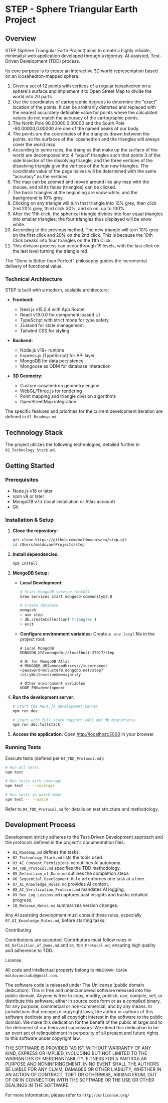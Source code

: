 # STEP - Sphere Triangular Earth Project

## Overview

STEP (Sphere Triangular Earth Project) aims to create a highly reliable, minimalist web application developed through a rigorous, AI-assisted, Test-Driven Development (TDD) process. 

Its core purpose is to create an interactive 3D world representation based on an icosahedron-mapped sphere.

1. Given a set of 12 points with vertices of a regular icosahedron on a sphere's surface and implement it to Open Street Map to divide the world into 20 parts  
2. Use the coordinates of cartographic degrees to determine the “exact” location of the points. It can be arbitrarily distorted and replaced with the nearest accurately definable value for points where the calculated values do not match the accuracy of the cartographic points. 
3. The North Pole 90.00000,0.00000 and the South Pole -90.00000,0.00000 are one of the named peaks of our body. 
4. The points are the coordinates of the triangles drawn between the points, so the surfaces of the icosahedron and the triangles will always cover the world map. 
5. According to some rules, the triangles that make up the surface of the world are decomposed into 4 “equal” triangles such that points 3 of the side bisector of the dissolving triangle, and the three vertices of the dissolving triangle give the vertices of the four new triangles. The coordinate value of the page halves will be determined with the same “accuracy” as the vertices. 
6. The map can be zoomed and moved around like any map with the mouse, and all its faces (triangles) can be clicked. 
7. The basic triangles at the beginning are snow white, and the background is 10% grey. 
8. Clicking on any triangle will turn that triangle into 10% grey, then click 2nd 20% grey, third click 30%, and so on, up to 100%. 
9. After the 11th click, the spherical triangle divides into four equal triangles into smaller triangles; the four triangles thus displayed will be snow white. 
10. According to the previous method, The new triangle will turn 10% grey on the first click and 20% on the 2nd click. This is because the 10th Click breaks into four triangles on the 11th Click. 
11. This division process can occur through 19 levels, with the last click on the last level turning the triangle red.


The "Done is Better than Perfect" philosophy guides the incremental delivery of functional value.

### Technical Architecture

STEP is built with a modern, scalable architecture:

- **Frontend:**
  - Next.js v15.2.4 with App Router
  - React v19.0.0 for component-based UI
  - TypeScript with strict mode for type safety
  - Zustand for state management
  - Tailwind CSS for styling

- **Backend:**
  - Node.js v18+ runtime
  - Express.js (TypeScript) for API layer
  - MongoDB for data persistence
  - Mongoose as ODM for database interaction

- **3D Geometry:**
  - Custom icosahedron geometry engine
  - WebGL/Three.js for rendering
  - Point mapping and triangle division algorithms
  - OpenStreetMap integration

The specific features and priorities for the current development iteration are defined in `01_Roadmap.md`.

## Technology Stack

The project utilizes the following technologies, detailed further in `02_Technology_Stack.md`.

## Getting Started

### Prerequisites

- Node.js v18 or later
- npm v8 or later
- MongoDB v7.x (local installation or Atlas account)
- Git

### Installation & Setup

1. **Clone the repository:**
   ```bash
   git clone https://github.com/moldovancsaba/step.git
   cd /Users/moldovan/Projects/step
   ```

2. **Install dependencies:**
   ```bash
   npm install
   ```

3. **MongoDB Setup:**
   - **Local Development:**
     ```bash
     # Start MongoDB service (macOS)
     brew services start mongodb-community@7.0
     
     # Create database
     mongosh
     > use step
     > db.createCollection('triangles')
     > exit
     ```
   
   - **Configure environment variables:**
     Create a `.env.local` file in the project root:
     ```
     # Local MongoDB
     MONGODB_URI=mongodb://localhost:27017/step
     
     # Or for MongoDB Atlas
     # MONGODB_URI=mongodb+srv://<username>:<password>@cluster0.mongodb.net/step?retryWrites=true&w=majority
     
     # Other environment variables
     NODE_ENV=development
     ```

4. **Run the development server:**
   ```bash
   # Start the Next.js development server
   npm run dev
   
   # Start with full stack support (API and db migrations)
   npm run dev:fullstack
   ```

5. **Access the application:**
   Open [http://localhost:3000](http://localhost:3000) in your browser

### Running Tests

Execute tests (defined per `04_TDD_Protocol.md`):

```bash
# Run all tests
npm test

# Run tests with coverage
npm test -- --coverage

# Run tests in watch mode
npm test -- --watch
```

Refer to `04_TDD_Protocol.md` for details on test structure and methodology.

## Development Process

Development strictly adheres to the Test-Driven Development approach and the protocols defined in the project's documentation files.

- `01_Roadmap.md` defines the tasks.
- `02_Technology_Stack.md` lists the tools used.
- `03_AI_Consent_Permissions.md` outlines AI autonomy.
- `04_TDD_Protocol.md` specifies the TDD methodology.
- `05_Definition_of_Done.md` outlines the completion steps.
- `06_Sequential_Development_Rule.md` enforces one task at a time.
- `07_AI_Knowledge_Rules.md` provides AI context.
- `08_AI_Verification_Protocol.md` mandates AI logging.
- `09_Dev_Log_Lessons.md` captures past insights and tracks detailed progress.
- `10_Release_Notes.md` summarizes version changes.

Any AI assisting development must consult these rules, especially `07_AI_Knowledge_Rules.md`, before starting tasks.

Contributing

Contributions are accepted. Contributors must follow rules in `05_Definition_of_Done.md` and `04_TDD_Protocol.md`, ensuring high quality and adherence to TDD.

License

All code and intellectual property belong to `MOLDOVAN CSABA moldovancsaba@gmail.com`.

The software code is released under The Unlicense (public domain dedication): This is free and unencumbered software released into the public domain. Anyone is free to copy, modify, publish, use, compile, sell, or distribute this software, either in source code form or as a compiled binary, for any purpose, commercial or non-commercial, and by any means. In jurisdictions that recognize copyright laws, the author or authors of this software dedicate any and all copyright interest in the software to the public domain. We make this dedication for the benefit of the public at large and to the detriment of our heirs and successors. We intend this dedication to be an overt act of relinquishment in perpetuity of all present and future rights to this software under copyright law.

THE SOFTWARE IS PROVIDED "AS IS", WITHOUT WARRANTY OF ANY KIND, EXPRESS OR IMPLIED, INCLUDING BUT NOT LIMITED TO THE WARRANTIES OF MERCHANTABILITY, FITNESS FOR A PARTICULAR PURPOSE AND NONINFRINGEMENT. IN NO EVENT SHALL THE AUTHORS BE LIABLE FOR ANY CLAIM, DAMAGES OR OTHER LIABILITY, WHETHER IN AN ACTION OF CONTRACT, TORT OR OTHERWISE, ARISING FROM, OUT OF OR IN CONNECTION WITH THE SOFTWARE OR THE USE OR OTHER DEALINGS IN THE SOFTWARE.

For more information, please refer to `http://unlicense.org/ `
